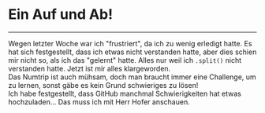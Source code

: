 # Ein Auf und Ab!
***
Wegen letzter Woche war ich "frustriert", da ich zu wenig erledigt hatte. Es hat sich festgestellt, dass ich etwas nicht verstanden hatte, aber dies schien mir nicht so, als ich das "gelernt" hatte.
Alles nur weil ich `.split()` nicht verstanden hatte. Jetzt ist mir alles klargeworden. \
Das Numtrip ist auch mühsam, doch man braucht immer eine Challenge, um zu lernen, sonst gäbe es kein Grund schwieriges zu lösen!\
Ich habe festgestellt, dass GitHub manchmal Schwierigkeiten hat etwas hochzuladen...
Das muss ich mit Herr Hofer anschauen.